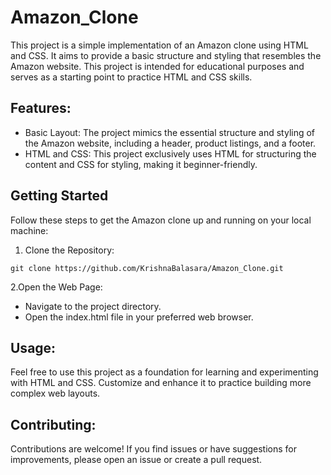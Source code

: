 # Amazon_Clone

This project is a simple implementation of an Amazon clone using HTML and CSS. It aims to provide a basic structure and styling that resembles the Amazon website. This project is intended for educational purposes and serves as a starting point to practice HTML and CSS skills.

## Features:
- Basic Layout: The project mimics the essential structure and styling of the Amazon website, including a header, product listings, and a footer.
- HTML and CSS: This project exclusively uses HTML for structuring the content and CSS for styling, making it beginner-friendly.

## Getting Started

Follow these steps to get the Amazon clone up and running on your local machine:

1. Clone the Repository:

```git clone https://github.com/KrishnaBalasara/Amazon_Clone.git```

2.Open the Web Page:

- Navigate to the project directory.
- Open the index.html file in your preferred web browser.

## Usage:
Feel free to use this project as a foundation for learning and experimenting with HTML and CSS. Customize and enhance it to practice building more complex web layouts.

## Contributing:
Contributions are welcome! If you find issues or have suggestions for improvements, please open an issue or create a pull request.

  
  
